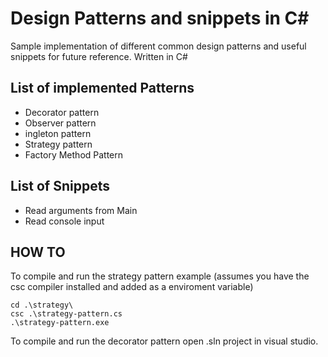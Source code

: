 # Design Patterns and snippets in C#
Sample implementation of different common design patterns and useful snippets for future reference.
Written in C#


## List of implemented Patterns

* Decorator pattern 
* Observer pattern 
* ingleton pattern 
* Strategy pattern 
* Factory Method Pattern


## List of Snippets

* Read arguments from Main
* Read console input


## HOW TO

To compile and run the strategy pattern example (assumes you have the csc compiler installed and added as a enviroment variable)


```
cd .\strategy\
csc .\strategy-pattern.cs
.\strategy-pattern.exe
```

To compile and run the decorator pattern open .sln project in visual studio. 

